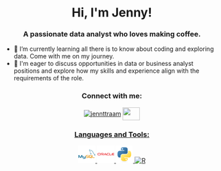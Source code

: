 <h1 align="center">Hi, I'm Jenny!</h1>
<h3 align="center">A passionate data analyst who loves making coffee.</h3>

- 🌱 I’m currently learning all there is to know about coding and exploring data. Come with me on my journey.
- 🤝 I'm eager to discuss opportunities in data or business analyst positions and explore how my skills and experience align with the requirements of the role.



<h3 align="center">Connect with me:</h3>
<p align="center">
<a href="https://linkedin.com/in/jennttraan" target="blank"><img align="center" src="https://raw.githubusercontent.com/rahuldkjain/github-profile-readme-generator/master/src/images/icons/Social/linked-in-alt.svg" alt="jennttraam" height="30" width="40" /></a>
<a href="https://public.tableau.com/app/profile/jenny.tran8171/vizzes" target="blank"><img align="center" src="https://cdn.worldvectorlogo.com/logos/tableau-software.svg" height="30" width="40" />  
</p>

<h3 align="center">Languages and Tools:</h3>
<p align="center"> <a href="https://www.mysql.com/" target="_blank" rel="noreferrer"> <img src="https://raw.githubusercontent.com/devicons/devicon/master/icons/mysql/mysql-original-wordmark.svg" alt="mysql" width="40" height="40"/> </a> <a href="https://www.oracle.com/" target="_blank" rel="noreferrer"> <img src="https://raw.githubusercontent.com/devicons/devicon/master/icons/oracle/oracle-original.svg" alt="oracle" width="40" height="40"/> </a> <a href="https://www.python.org" target="_blank" rel="noreferrer"> <img src="https://raw.githubusercontent.com/devicons/devicon/master/icons/python/python-original.svg" alt="python" width="40" height="40"/> </a> <a href="https://www.r-project.org" target="_blank" rel="noreferrer"> <img src="https://www.r-project.org/Rlogo.png" alt="R" width="40" height="40"/> </a> </p>



<!---
jennttraan/jennttraan is a ✨ special ✨ repository because its `README.md` (this file) appears on your GitHub profile.
You can click the Preview link to take a look at your changes.
--->
